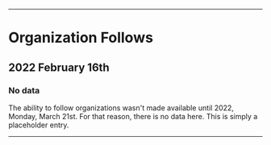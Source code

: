 
***

# Organization Follows

## 2022 February 16th

### No data

The ability to follow organizations wasn't made available until 2022, Monday, March 21st. For that reason, there is no data here. This is simply a placeholder entry.

***
